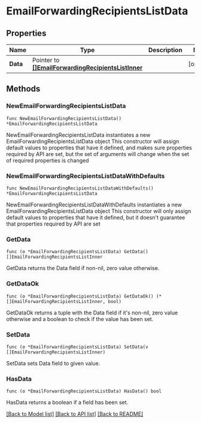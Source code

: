 # EmailForwardingRecipientsListData

## Properties

Name | Type | Description | Notes
------------ | ------------- | ------------- | -------------
**Data** | Pointer to [**[]EmailForwardingRecipientsListInner**](EmailForwardingRecipientsListInner.md) |  | [optional] 

## Methods

### NewEmailForwardingRecipientsListData

`func NewEmailForwardingRecipientsListData() *EmailForwardingRecipientsListData`

NewEmailForwardingRecipientsListData instantiates a new EmailForwardingRecipientsListData object
This constructor will assign default values to properties that have it defined,
and makes sure properties required by API are set, but the set of arguments
will change when the set of required properties is changed

### NewEmailForwardingRecipientsListDataWithDefaults

`func NewEmailForwardingRecipientsListDataWithDefaults() *EmailForwardingRecipientsListData`

NewEmailForwardingRecipientsListDataWithDefaults instantiates a new EmailForwardingRecipientsListData object
This constructor will only assign default values to properties that have it defined,
but it doesn't guarantee that properties required by API are set

### GetData

`func (o *EmailForwardingRecipientsListData) GetData() []EmailForwardingRecipientsListInner`

GetData returns the Data field if non-nil, zero value otherwise.

### GetDataOk

`func (o *EmailForwardingRecipientsListData) GetDataOk() (*[]EmailForwardingRecipientsListInner, bool)`

GetDataOk returns a tuple with the Data field if it's non-nil, zero value otherwise
and a boolean to check if the value has been set.

### SetData

`func (o *EmailForwardingRecipientsListData) SetData(v []EmailForwardingRecipientsListInner)`

SetData sets Data field to given value.

### HasData

`func (o *EmailForwardingRecipientsListData) HasData() bool`

HasData returns a boolean if a field has been set.


[[Back to Model list]](../README.md#documentation-for-models) [[Back to API list]](../README.md#documentation-for-api-endpoints) [[Back to README]](../README.md)


